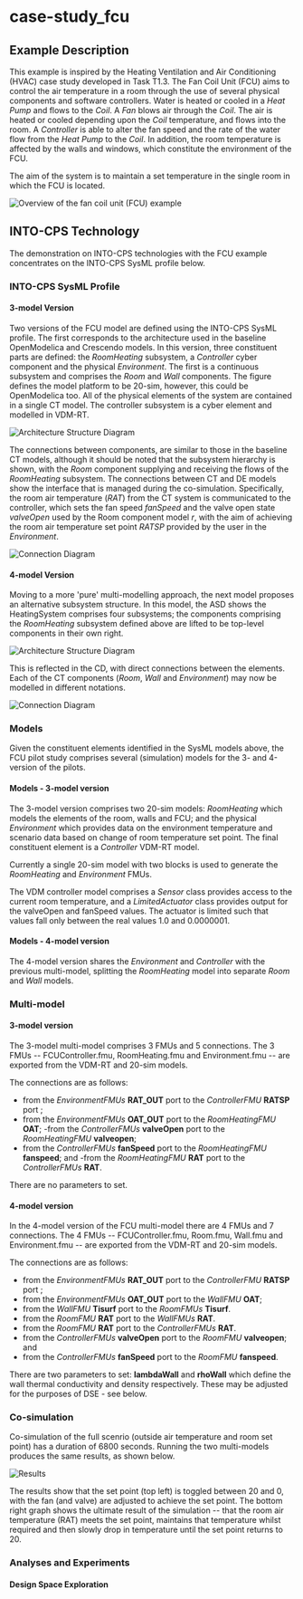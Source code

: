 # case-study_fcu

## Example Description

This example is inspired by the Heating Ventilation and Air Conditioning (HVAC) case study developed in Task T1.3. The Fan Coil Unit (FCU) aims to control the  air temperature in a room through the use of several physical components and software controllers. Water is heated or cooled in a *Heat Pump* and flows to the *Coil*. A *Fan* blows air through the *Coil*. The air is heated or cooled depending upon the *Coil* temperature, and flows into the room. A *Controller* is able to alter the fan speed and the rate of the water flow from the *Heat Pump* to the *Coil*.  In addition, the room temperature is affected by the walls and windows, which constitute the environment of the FCU.

The aim of the system is to maintain a set temperature in the single room in which the FCU is located.


![Overview of the fan coil unit (FCU) example](src/resources/fcu_overview.png?raw=true "Overview of the fan coil unit (FCU) example")

## INTO-CPS Technology

The demonstration on INTO-CPS technologies with the FCU example concentrates on the INTO-CPS SysML profile below.

### INTO-CPS SysML Profile

#### 3-model Version

Two versions of the FCU model are defined using the INTO-CPS SysML profile. The first corresponds to the architecture used in the baseline OpenModelica and Crescendo models. In this version, three constituent parts are defined: the *RoomHeating* subsystem, a *Controller* cyber component and the physical *Environment*. The first is a continuous subsystem and comprises the *Room* and *Wall* components.  The figure defines the model platform to be 20-sim, however, this could be OpenModelica too. All of the physical elements of the system are contained in a single CT model. The controller subsystem is a cyber element and modelled in VDM-RT.

![Architecture Structure Diagram](src/resources/fcu_sysml_asd.png?raw=true "Architecture Structure Diagram")

The connections between components, are similar to those in the baseline CT models, although it should be noted that the subsystem hierarchy is shown, with the *Room* component supplying and receiving the flows of the *RoomHeating* subsystem. The connections between CT and DE models show the interface that is managed during the co-simulation. Specifically, the room air temperature (*RAT*) from the CT system is communicated to the controller, which sets the fan speed *fanSpeed* and the valve open state *valveOpen* used by the Room component model *r*, with the aim of achieving the room air temperature set point *RATSP* provided by the user in the *Environment*. 

![Connection Diagram](src/resources/fcu_sysml_cd.png?raw=true "Connection Diagram")


#### 4-model Version

Moving to a more 'pure' multi-modelling approach, the next model proposes an alternative subsystem structure. In this model, the ASD shows the HeatingSystem comprises four subsystems; the components comprising the *RoomHeating* subsystem defined above are lifted to be top-level components in their own right. 

![Architecture Structure Diagram](src/resources/fcu_sysml_asd_mm.png?raw=true "Architecture Structure Diagram")

This is reflected in the CD, with direct connections between the elements. Each of the CT components (*Room*, *Wall* and *Environment*) may now be modelled in different notations.

![Connection Diagram](src/resources/fcu_sysml_cd_mm.png?raw=true "Connection Diagram")

### Models

Given the constituent elements identified in the SysML models above, the FCU pilot study comprises several (simulation) models for the 3- and 4-version of the pilots.

#### Models - 3-model version

The 3-model version comprises two 20-sim models: *RoomHeating* which models the elements of the room, walls and FCU; and the physical *Environment* which provides data on the environment temperature and scenario data based on change of room temperature set point. The final constituent element is a *Controller* VDM-RT model.



Currently a single 20-sim model with two blocks is used to generate the *RoomHeating* and *Environment* FMUs. 


The VDM controller model comprises a *Sensor* class provides access to the current room temperature, and a *LimitedActuator* class  provides output for the valveOpen and fanSpeed values. The actuator is limited such that values fall only between the real values 1.0 and 0.0000001.

#### Models - 4-model version

The 4-model version shares the *Environment* and *Controller* with the previous multi-model, splitting the *RoomHeating* model into separate *Room* and *Wall* models. 


### Multi-model

#### 3-model version

The 3-model multi-model comprises 3 FMUs and 5 connections. The 3 FMUs -- FCUController.fmu, RoomHeating.fmu and Environment.fmu -- are exported from the VDM-RT and 20-sim models.  

The connections are as follows: 

- from the *EnvironmentFMUs* **RAT_OUT** port to the *ControllerFMU* **RATSP** port ;
- from the *EnvironmentFMUs* **OAT_OUT** port to the *RoomHeatingFMU* **OAT**;
-from the *ControllerFMUs* **valveOpen** port to the *RoomHeatingFMU* **valveopen**;
- from the *ControllerFMUs* **fanSpeed** port to the *RoomHeatingFMU* **fanspeed**; and
-from the *RoomHeatingFMU* **RAT** port to the *ControllerFMUs* **RAT**.

There are no parameters to set.

#### 4-model version

In the 4-model version of the FCU multi-model there are 4 FMUs and 7 connections. The 4 FMUs -- FCUController.fmu, Room.fmu, Wall.fmu and Environment.fmu -- are exported from the VDM-RT and 20-sim models.  

The connections are as follows: 
- from the *EnvironmentFMUs* **RAT\_OUT** port to the *ControllerFMU* **RATSP** port ;
- from the *EnvironmentFMUs* **OAT\_OUT** port to the *WallFMU* **OAT**;
- from the *WallFMU* **Tisurf** port to the *RoomFMUs* **Tisurf**.
- from the *RoomFMU* **RAT** port to the *WallFMUs* **RAT**.
- from the *RoomFMU* **RAT** port to the *ControllerFMUs* **RAT**.
- from the *ControllerFMUs* **valveOpen** port to the *RoomFMU* **valveopen**; and
- from the *ControllerFMUs* **fanSpeed** port to the *RoomFMU* **fanspeed**.


There are two parameters to set: **lambdaWall** and **rhoWall** which define the wall thermal conductivity and density respectively. These may be adjusted for the purposes of DSE - see below.


### Co-simulation

Co-simulation of the full scenrio (outside air temperature and room set point) has a duration of 6800 seconds. Running the two multi-models produces the same results, as shown below.

![Results](src/resources/fcu_results.png?raw=true "Results")

The results show that the set point (top left) is toggled between 20 and 0, with the fan (and valve) are adjusted to achieve the set point. The bottom right graph shows the ultimate result of the simulation -- that the room air temperature (RAT) meets the set point, maintains that temperature whilst required and then slowly drop in temperature until the set point returns to 20.

### Analyses and Experiments

#### Design Space Exploration